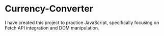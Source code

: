 # Currency-Converter

I have created this project to practice JavaScript, specifically focusing on Fetch API integration and DOM manipulation.


